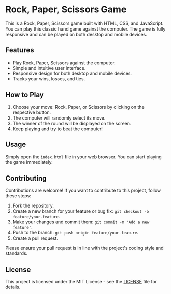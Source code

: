 # Rock, Paper, Scissors Game

This is a Rock, Paper, Scissors game built with HTML, CSS, and JavaScript. You can play this classic hand game against the computer. The game is fully responsive and can be played on both desktop and mobile devices.

## Features

- Play Rock, Paper, Scissors against the computer.
- Simple and intuitive user interface.
- Responsive design for both desktop and mobile devices.
- Tracks your wins, losses, and ties.

## How to Play

1. Choose your move: Rock, Paper, or Scissors by clicking on the respective button.
2. The computer will randomly select its move.
3. The winner of the round will be displayed on the screen.
4. Keep playing and try to beat the computer!

## Usage

Simply open the `index.html` file in your web browser. You can start playing the game immediately. 

## Contributing

Contributions are welcome! If you want to contribute to this project, follow these steps:

1. Fork the repository.
2. Create a new branch for your feature or bug fix: `git checkout -b feature/your-feature`.
3. Make your changes and commit them: `git commit -m 'Add a new feature'`.
4. Push to the branch: `git push origin feature/your-feature`.
5. Create a pull request.

Please ensure your pull request is in line with the project's coding style and standards. 

## License

This project is licensed under the MIT License - see the [LICENSE](LICENSE) file for details.
